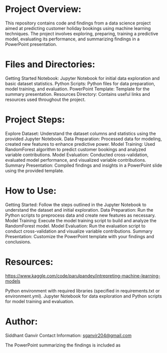 
# Project Overview:
This repository contains code and findings from a data science project aimed at predicting customer holiday bookings using machine learning techniques. The project involves exploring, preparing, training a predictive model, evaluating its performance, and summarizing findings in a PowerPoint presentation.

# Files and Directories:
Getting Started Notebook: Jupyter Notebook for initial data exploration and basic dataset statistics.
Python Scripts: Python files for data preparation, model training, and evaluation.
PowerPoint Template: Template for the summary presentation.
Resources Directory: Contains useful links and resources used throughout the project.

# Project Steps:
Explore Dataset: Understand the dataset columns and statistics using the provided Jupyter Notebook.
Data Preparation: Processed data for modeling, created new features to enhance predictive power.
Model Training: Used RandomForest algorithm to predict customer bookings and analyzed variable contributions.
Model Evaluation: Conducted cross-validation, evaluated model performance, and visualized variable contributions.
Summary Presentation: Compiled findings and insights in a PowerPoint slide using the provided template.

# How to Use:
Getting Started: Follow the steps outlined in the Jupyter Notebook to understand the dataset and initial exploration.
Data Preparation: Run the Python scripts to preprocess data and create new features as necessary.
Model Training: Execute the model training script to build and analyze the RandomForest model.
Model Evaluation: Run the evaluation script to conduct cross-validation and visualize variable contributions.
Summary Presentation: Customize the PowerPoint template with your findings and conclusions.

# Resources:
https://www.kaggle.com/code/parulpandey/intrepreting-machine-learning-models

Python environment with required libraries (specified in requirements.txt or environment.yml).
Jupyter Notebook for data exploration and Python scripts for model training and evaluation.

# Author:
Siddhant Ganvir
Contact Information: sganvir204@gmail.com

The PowerPoint summarizing the findings is included as 
